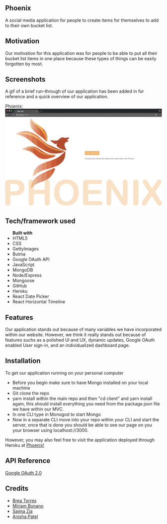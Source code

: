 ## Phoenix
A social media application for people to create items for themselves to add to their own bucket list. 

## Motivation
Our motivation for this application was for people to be able to put all their bucket list items in one place because these types of things can be easily forgotten by most.
 
## Screenshots
A gif of a brief run-through of our application has been added in for reference and a quick overview of our application.

Phoenix:
![Gif of Application](./Phoenix-Gif.gif)


## Tech/framework used
<ul><b>Built with</b> 
    <li>HTML5</li>
    <li>CSS</li>
    <li>GettyImages</li>
    <li>Bulma</li>
    <li>Google OAuth API</li>
    <li>JavaScript</li>
    <li>MongoDB</li>
    <li>Node/Express</li>
    <li>Mongoose</li>
    <li>GitHub</li>
    <li>Heroku</li>
    <li>React Date Picker</li>
    <li>React Horizontal Timeline</li>
</ul>


## Features
Our application stands out because of many variables we have incorporated within our website. However, we think it really stands out because of features suchs as a polished UI and UX, dynamic updates, Google OAuth enabled User sign-in, and an individualized dashboard page.


## Installation
To get our application running on your personal computer
<ul>
<li>Before you begin make sure to have Mongo installed on your local machine</li>
<li>Git clone the repo</li>
<li>yarn install within the main repo and then "cd client" and yarn install again, this should install everything you need from the package.json file we have within our MVC.</li>
<li>In one CLI type in Monogod to start Mongo</li>
<li>Now in a separate CLI move into your repo within your CLI and start the server, once that is done you should be able to see our page on you your browser using localhost://3000.</li>
</ul>

However, you may also feel free to visit the application deployed through Heroku at <a href="https://phoenix-list.herokuapp.com/">Phoenix!</a>

## API Reference

<a href="https://developers.google.com/identity/protocols/OAuth2">Google OAuth 2.0</a>


## Credits
<ul>
<li><a href="https://github.com/abreaw">Brea Torres</a></li>
<li><a href="https://github.com/weirichm">Miriam Bonano</a></li>
<li><a href="https://github.com/snz1210">Saima Zia</a></li>
<li><a href="https://github.com/patella08">Anisha Patel</a></li>
</ul>



